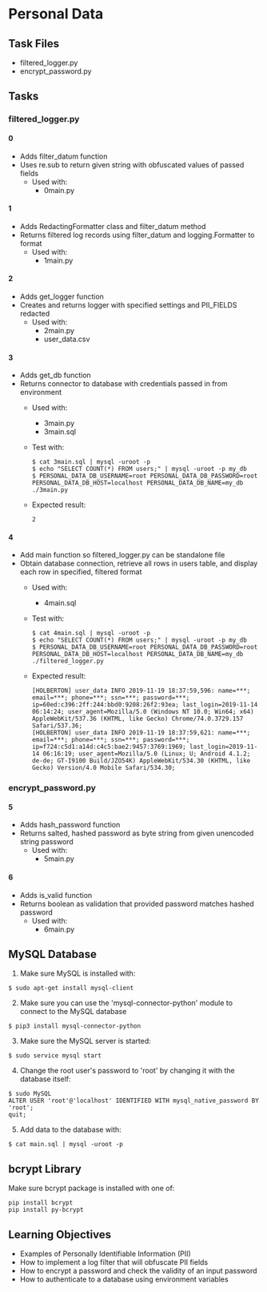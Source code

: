 # Personal Data

## Task Files

- filtered_logger.py
- encrypt_password.py

## Tasks

### filtered_logger.py

#### 0
- Adds filter_datum function
- Uses re.sub to return given string with obfuscated values of passed fields
	- Used with:
		- 0main.py

#### 1
- Adds RedactingFormatter class and filter_datum method
- Returns filtered log records using filter_datum and logging.Formatter to format
	- Used with:
		- 1main.py

#### 2
- Adds get_logger function
- Creates and returns logger with specified settings and PII_FIELDS redacted
	- Used with:
		- 2main.py
		- user_data.csv

#### 3
- Adds get_db function
- Returns connector to database with credentials passed in from environment
	- Used with:
		- 3main.py
		- 3main.sql
	- Test with:

		```
		$ cat 3main.sql | mysql -uroot -p
		$ echo "SELECT COUNT(*) FROM users;" | mysql -uroot -p my_db
		$ PERSONAL_DATA_DB_USERNAME=root PERSONAL_DATA_DB_PASSWORD=root PERSONAL_DATA_DB_HOST=localhost PERSONAL_DATA_DB_NAME=my_db ./3main.py
		```
	- Expected result:
		````
		2
		````

#### 4
- Add main function so filtered_logger.py can be standalone file
- Obtain database connection, retrieve all rows in users table, and display each row in specified, filtered format
	- Used with:
		- 4main.sql
	- Test with:

		```
		$ cat 4main.sql | mysql -uroot -p
		$ echo "SELECT COUNT(*) FROM users;" | mysql -uroot -p my_db
		$ PERSONAL_DATA_DB_USERNAME=root PERSONAL_DATA_DB_PASSWORD=root PERSONAL_DATA_DB_HOST=localhost PERSONAL_DATA_DB_NAME=my_db ./filtered_logger.py
		```
	- Expected result:
		```
		[HOLBERTON] user_data INFO 2019-11-19 18:37:59,596: name=***; email=***; phone=***; ssn=***; password=***; ip=60ed:c396:2ff:244:bbd0:9208:26f2:93ea; last_login=2019-11-14 06:14:24; user_agent=Mozilla/5.0 (Windows NT 10.0; Win64; x64) AppleWebKit/537.36 (KHTML, like Gecko) Chrome/74.0.3729.157 Safari/537.36;
		[HOLBERTON] user_data INFO 2019-11-19 18:37:59,621: name=***; email=***; phone=***; ssn=***; password=***; ip=f724:c5d1:a14d:c4c5:bae2:9457:3769:1969; last_login=2019-11-14 06:16:19; user_agent=Mozilla/5.0 (Linux; U; Android 4.1.2; de-de; GT-I9100 Build/JZO54K) AppleWebKit/534.30 (KHTML, like Gecko) Version/4.0 Mobile Safari/534.30;
		```

### encrypt_password.py

#### 5
- Adds hash_password function
- Returns salted, hashed password as byte string from given unencoded string password
	- Used with:
		- 5main.py

#### 6
- Adds is_valid function
- Returns boolean as validation that provided password matches hashed password
	- Used with:
		- 6main.py

## MySQL Database

1. Make sure MySQL is installed with:

```
$ sudo apt-get install mysql-client
```

2. Make sure you can use the 'mysql-connector-python' module to connect to the MySQL database

```
$ pip3 install mysql-connector-python
```

3. Make sure the MySQL server is started:

```
$ sudo service mysql start
```

4. Change the root user's password to 'root' by changing it with the database itself:

```
$ sudo MySQL
ALTER USER 'root'@'localhost' IDENTIFIED WITH mysql_native_password BY 'root';
quit;
```

5. Add data to the database with:

```
$ cat main.sql | mysql -uroot -p
```

## bcrypt Library

Make sure bcrypt package is installed with one of:

```
pip install bcrypt
pip install py-bcrypt
```

## Learning Objectives

- Examples of Personally Identifiable Information (PII)
- How to implement a log filter that will obfuscate PII fields
- How to encrypt a password and check the validity of an input password
- How to authenticate to a database using environment variables
